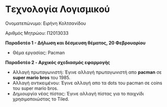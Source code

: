 # Tεχνολογία Λογισμικού
  
 Ονοματεπώνυμο: Ειρήνη Κολτσανίδου
 
 Αριθμός Μητρώου: Π2013033
 
**Παραδοτέο 1 - Δήλωση και δέσμευση θέματος, 20 Φεβρουαρίου**
 
+ Θέμα εργασίας: Pacman

**Παραδοτέο 2 - Aρχικός σχεδιασμός εφαρμογής**

+ Αλλαγή πρωταγωνιστή: Έγινε αλλαγή πρωταγωνιστή απο **pacman** σε **super mario bros** του 1985.
+ Αλλαγή αντικειμένου: Έγινε αλλαγή απο τα dots του pacman σε coins του super mario bros.
+ Δημιουργία νέας πίστας: Έγινε αλλαγή πίστας για το παιχνίδι χρησιμοποιώστας το Tiled.
